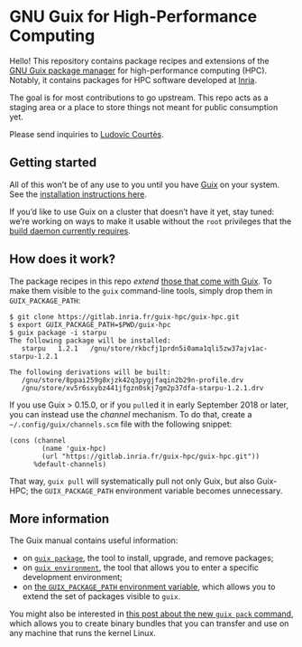 GNU Guix for High-Performance Computing
===========================================

Hello!  This repository contains package recipes and extensions of the
[GNU Guix package manager](https://gnu.org/s/guix) for high-performance
computing (HPC).  Notably, it contains packages for HPC software
developed at [Inria](https://www.inria.fr/en).

The goal is for most contributions to go upstream.  This repo acts as a
staging area or a place to store things not meant for public consumption
yet.

Please send inquiries to
[Ludovic Courtès](mailto:ludovic.courtes@inria.fr).

## Getting started

All of this won’t be of any use to you until you have
[Guix](https://gnu.org/s/guix) on your system.  See the
[installation instructions here](https://www.gnu.org/software/guix/manual/html_node/Binary-Installation.html).

If you’d like to use Guix on a cluster that doesn’t have it yet, stay
tuned: we’re working on ways to make it usable without the `root`
privileges that the
[build daemon currently requires](https://www.gnu.org/software/guix/manual/html_node/Build-Environment-Setup.html).

## How does it work?

The package recipes in this repo _extend_
[those that come with Guix](https://gnu.org/s/guix/packages).  To make
them visible to the `guix` command-line tools, simply drop them in
`GUIX_PACKAGE_PATH`:

```
$ git clone https://gitlab.inria.fr/guix-hpc/guix-hpc.git
$ export GUIX_PACKAGE_PATH=$PWD/guix-hpc
$ guix package -i starpu
The following package will be installed:
   starpu	1.2.1	/gnu/store/rkbcfj1prdn5i0ama1qli5zw37ajv1ac-starpu-1.2.1

The following derivations will be built:
   /gnu/store/8ppai259g8xjzk42q3pygjfaqin2b29n-profile.drv
   /gnu/store/xv5r6sxybz441jfgzn0skj7gm2p37dfa-starpu-1.2.1.drv
```

If you use Guix > 0.15.0, or if you `pull`ed it in early September 2018
or later, you can instead use the _channel_ mechanism.  To do that,
create a `~/.config/guix/channels.scm` file with the following
snippet:

```
(cons (channel
        (name 'guix-hpc)
        (url "https://gitlab.inria.fr/guix-hpc/guix-hpc.git"))
      %default-channels)
```

That way, `guix pull` will systematically pull not only Guix, but also
Guix-HPC; the `GUIX_PACKAGE_PATH` environment variable becomes
unnecessary.

## More information

The Guix manual contains useful information:

  * on
    [`guix package`](https://www.gnu.org/software/guix/manual/html_node/Invoking-guix-package.html),
    the tool to install, upgrade, and remove packages;
  * on
    [`guix environment`](https://www.gnu.org/software/guix/manual/html_node/Invoking-guix-environment.html),
    the tool that allows you to enter a specific development
    environment;
  * on
    [the `GUIX_PACKAGE_PATH` environment variable](https://www.gnu.org/software/guix/manual/html_node/Package-Modules.html#index-GUIX_005fPACKAGE_005fPATH),
    which allows you to extend the set of packages visible to `guix`.

You might also be interested in
[this post about the new `guix pack` command](https://www.gnu.org/software/guix/news/creating-bundles-with-guix-pack.html),
which allows you to create binary bundles that you can transfer and use
on any machine that runs the kernel Linux.
